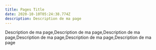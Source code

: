 ```yaml
---
title: Pages Title
date: 2020-10-10T05:24:38.774Z
description: Description de ma page
---
```

Description de ma page,Description de ma page,Description de ma page,Description de ma page,Description de ma page,Description de ma page